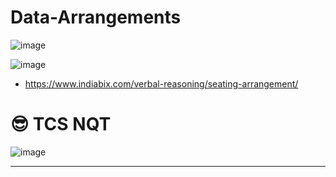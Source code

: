 # Data-Arrangements

![image](https://user-images.githubusercontent.com/77873383/182534312-20876263-86fd-4dff-be05-16f5b8e25a74.png)

![image](https://user-images.githubusercontent.com/77873383/182534430-3314d056-c970-4ed7-a337-2298e77ee83e.png)


- https://www.indiabix.com/verbal-reasoning/seating-arrangement/


# 😎 TCS NQT

![image](https://user-images.githubusercontent.com/77873383/185058461-489847e3-e099-403d-9b3c-732b8b3d971e.png)

---

